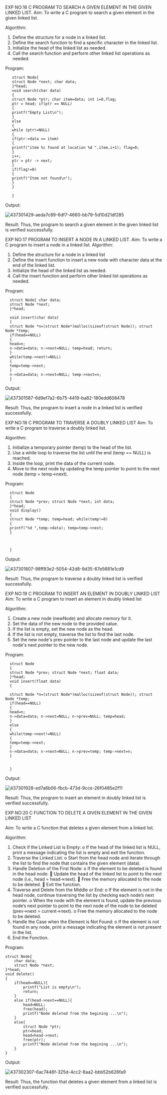 EXP NO:16 C PROGRAM TO SEARCH A GIVEN ELEMENT IN THE GIVEN LINKED LIST.
Aim:
To write a C program to search a given element in the given linked list.

Algorithm:
1.	Define the structure for a node in a linked list.
2.	Define the search function to find a specific character in the linked list.
3.	Initialize the head of the linked list as needed.
4.	Call the search function and perform other linked list operations as needed.
 
Program:

       struct Node{
       struct Node *next; char data;
       }*head;
       void search(char data)
       {
       struct Node *ptr; char item=data; int i=0,flag;
       ptr = head; if(ptr == NULL)
       {
       printf("Empty List\n");
       }
       else
       {
       while (ptr!=NULL)
       {
       if(ptr->data == item)
       {
       printf("item %c found at location %d ",item,i+1); flag=0;
       }
       i++;
       ptr = ptr -> next;
       }
       if(flag!=0)
       {
       printf("Item not found\n");
       }
       }
       
       }
 

Output:


![437301429-aeda7c89-6df7-4660-bb79-5d10d21df285](https://github.com/user-attachments/assets/6ec1f9ad-cf01-4f7d-be86-01d5902b9ad5)


Result:
Thus, the program to search a given element in the given linked list is verified successfully.


 
EXP NO:17  PROGRAM TO INSERT A NODE IN A LINKED LIST.
Aim:
To write a C program to insert a node in a linked list.
Algorithm:
1.	Define the structure for a node in a linked list
2.	Define the insert function to insert a new node with character data at the end of the linked list.
3.	Initialize the head of the linked list as needed.
4.	Call the insert function and perform other linked list operations as needed.
 
Program:

      struct Node{ char data;
      struct Node *next;
      }*head;
      
      void insert(char data)
      {
      struct Node *n=(struct Node*)malloc(sizeof(struct Node)); struct Node *temp;
      if(head==NULL)
      {
      head=n;
      n->data=data; n->next=NULL; temp=head; return;
      }
      while(temp->next!=NULL)
      {
      temp=temp->next;
      }
      n->data=data; n->next=NULL; temp->next=n;
      }

Output:

![437301587-6d9ef7a2-6b75-4419-ba82-180edd608478](https://github.com/user-attachments/assets/1894f87d-6515-419d-934a-fb26e5b94e33)

 
Result:
Thus, the program to insert a node in a linked list is verified successfully.


 
EXP NO:18 C PROGRAM TO TRAVERSE A DOUBLY LINKED LIST
Aim:
To write a C program to traverse a doubly linked list.

Algorithm:
1.	Initialize a temporary pointer (temp) to the head of the list.
2.	Use a while loop to traverse the list until the end (temp == NULL) is reached.
3.	Inside the loop, print the data of the current node.
4.	Move to the next node by updating the temp pointer to point to the next node (temp = temp->next).
 
Program:


      struct Node
      {
      struct Node *prev; struct Node *next; int data;
      }*head;
      void display()
      {
      struct Node *temp; temp=head; while(temp!=0)
      {
      printf("%d ",temp->data); temp=temp->next;
      }
      
      
      
      }


Output:


![437301807-98ff83e2-5054-42d8-9d35-67e5681e1cd9](https://github.com/user-attachments/assets/bbe1d7a0-520b-49aa-8621-80b8533b4e02)


Result:
Thus, the program to traverse a doubly linked list is verified successfully. 



EXP NO:19 C PROGRAM TO INSERT AN ELEMENT IN DOUBLY LINKED LIST
Aim:
To write a C program to insert an element in doubly linked list

Algorithm:
1.	Create a new node (newNode) and allocate memory for it.
2.	Set the data of the new node to the provided value.
3.	If the list is empty, set the new node as the head.
4.	If the list is not empty, traverse the list to find the last node.
5.	Set the new node's prev pointer to the last node and update the last node's next pointer to the new node.
 
Program:

      struct Node
      {
      struct Node *prev; struct Node *next; float data;
      }*head;
      void insert(float data)
      {
      
      struct Node *n=(struct Node*)malloc(sizeof(struct Node)); struct Node *temp;
      if(head==NULL)
      {
      head=n;
      n->data=data; n->next=NULL; n->prev=NULL; temp=head;
      }
      else
      {
      while(temp->next!=NULL)
      {
      temp=temp->next;
      }
      n->data=data; n->next=NULL; n->prev=temp; temp->next=n;
      }
      
      
      }
 


Output:

![437301928-ed7a6b06-fbcb-473d-9cce-26f0485e2f11](https://github.com/user-attachments/assets/7e8d751f-e40c-49c2-85a4-9e725daf226c)




Result:
Thus, the program to insert an element in doubly linked list is verified successfully.




EXP NO:20 C FUNCTION TO DELETE A GIVEN ELEMENT IN THE GIVEN LINKED LIST




Aim:
To write a C function that deletes a given element from a linked list.

Algorithm:
1.	Check if the Linked List is Empty:
o	If the head of the linked list is NULL, print a message indicating the list is empty and exit the function.
2.	Traverse the Linked List:
o	Start from the head node and iterate through the list to find the node that contains the given element (data).
3.	Handle Deletion of the First Node:
o	If the element to be deleted is found in the head node:
	Update the head of the linked list to point to the next node (i.e., head = head->next).
	Free the memory allocated to the node to be deleted.
	Exit the function.
4.	Traverse and Delete from the Middle or End:
o	If the element is not in the head node, continue traversing the list by checking each node’s next pointer.
o	When the node with the element is found, update the previous node’s next pointer to point to the next node of the node to be deleted (prev->next = current->next).
o	Free the memory allocated to the node to be deleted.
5.	Handle the Case when the Element is Not Found:
o	If the element is not found in any node, print a message indicating the element is not present in the list.
6.	End the Function.


Program:

    struct Node{
        char data; 
        struct Node *next;
    }*head;
    void delete()
    {
        if(head==NULL){
            printf("List is empty\n");
            return;
        }
        else if(head->next==NULL){
            head=NULL;
            free(head);
            printf("Node deleted from the begining ...\n");
        }
        else{
            struct Node *ptr;
            ptr=head;
            head=head->next;
            free(ptr);
            printf("Node deleted from the begining ...\n");
        }
    }


Output:


![437302307-6ac7446f-325d-4cc2-8aa2-bbb52b626fa9](https://github.com/user-attachments/assets/d0873ff0-6c0e-4c82-b932-2f27d7c1d2c5)




Result:
Thus, the function that deletes a given element from a linked list is verified successfully.





